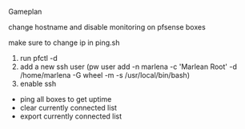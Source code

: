 Gameplan

change hostname and disable monitoring on pfsense boxes

make sure to change ip in ping.sh

1. run pfctl -d
2. add a new ssh user (pw user add -n marlena -c 'Marlean Root' -d /home/marlena -G wheel -m -s /usr/local/bin/bash)
3. enable ssh

- ping all boxes to get uptime
- clear currently connected list
- export currently connected list 
